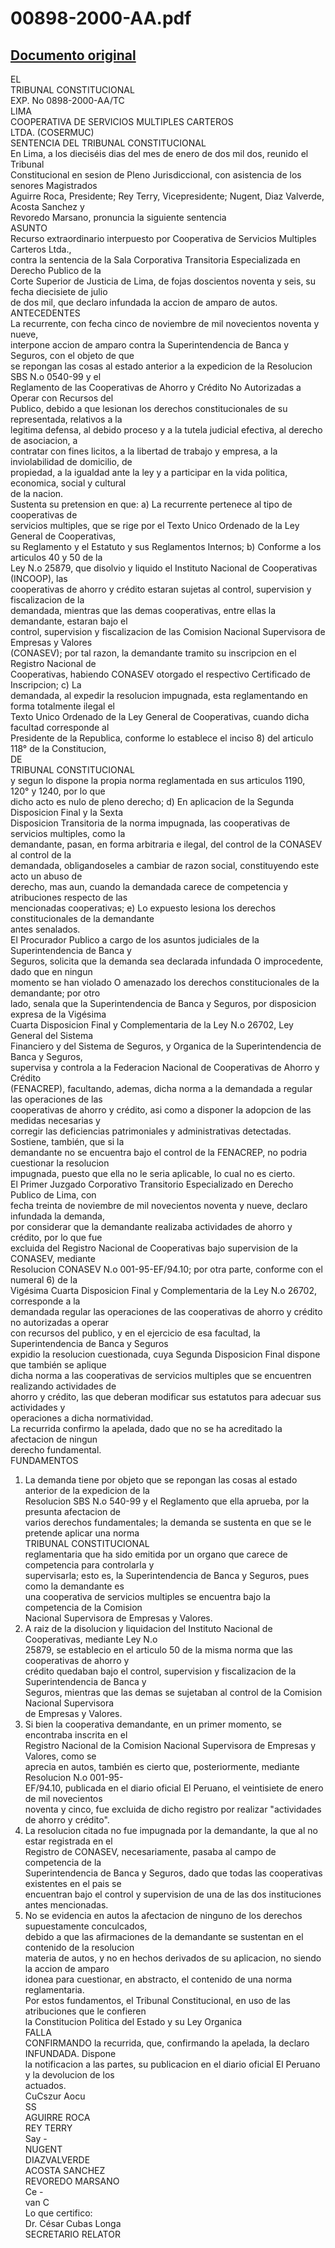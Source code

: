 
00898-2000-AA.pdf
=================
  
[Documento original](https://tc.gob.pe/jurisprudencia/2002/00898-2000-AA.pdf)  
---  
EL  
TRIBUNAL CONSTITUCIONAL  
EXP. No 0898-2000-AA/TC  
LIMA  
COOPERATIVA DE SERVICIOS MULTIPLES CARTEROS  
LTDA. (COSERMUC)  
SENTENCIA DEL TRIBUNAL CONSTITUCIONAL  
En Lima, a los dieciséis dias del mes de enero de dos mil dos, reunido el Tribunal  
Constitucional en sesion de Pleno Jurisdiccional, con asistencia de los senores Magistrados  
Aguirre Roca, Presidente; Rey Terry, Vicepresidente; Nugent, Diaz Valverde, Acosta Sanchez y  
Revoredo Marsano, pronuncia la siguiente sentencia  
ASUNTO  
Recurso extraordinario interpuesto por Cooperativa de Servicios Multiples Carteros Ltda.,  
contra la sentencia de la Sala Corporativa Transitoria Especializada en Derecho Publico de la  
Corte Superior de Justicia de Lima, de fojas doscientos noventa y seis, su fecha diecisiete de julio  
de dos mil, que declaro infundada la accion de amparo de autos.  
ANTECEDENTES  
La recurrente, con fecha cinco de noviembre de mil novecientos noventa y nueve,  
interpone accion de amparo contra la Superintendencia de Banca y Seguros, con el objeto de que  
se repongan las cosas al estado anterior a la expedicion de la Resolucion SBS N.o 0540-99 y el  
Reglamento de las Cooperativas de Ahorro y Crédito No Autorizadas a Operar con Recursos del  
Publico, debido a que lesionan los derechos constitucionales de su representada, relativos a la  
legitima defensa, al debido proceso y a la tutela judicial efectiva, al derecho de asociacion, a  
contratar con fines licitos, a la libertad de trabajo y empresa, a la inviolabilidad de domicilio, de  
propiedad, a la igualdad ante la ley y a participar en la vida politica, economica, social y cultural  
de la nacion.  
Sustenta su pretension en que: a) La recurrente pertenece al tipo de cooperativas de  
servicios multiples, que se rige por el Texto Unico Ordenado de la Ley General de Cooperativas,  
su Reglamento y el Estatuto y sus Reglamentos Internos; b) Conforme a los articulos 40 y 50 de la  
Ley N.o 25879, que disolvio y liquido el Instituto Nacional de Cooperativas (INCOOP), las  
cooperativas de ahorro y crédito estaran sujetas al control, supervision y fiscalizacion de la  
demandada, mientras que las demas cooperativas, entre ellas la demandante, estaran bajo el  
control, supervision y fiscalizacion de las Comision Nacional Supervisora de Empresas y Valores  
(CONASEV); por tal razon, la demandante tramito su inscripcion en el Registro Nacional de  
Cooperativas, habiendo CONASEV otorgado el respectivo Certificado de Inscripcion; c) La  
demandada, al expedir la resolucion impugnada, esta reglamentando en forma totalmente ilegal el  
Texto Unico Ordenado de la Ley General de Cooperativas, cuando dicha facultad corresponde al  
Presidente de la Republica, conforme lo establece el inciso 8) del articulo 118° de la Constitucion,  
DE  
TRIBUNAL CONSTITUCIONAL  
y segun lo dispone la propia norma reglamentada en sus articulos 1190, 120° y 1240, por lo que  
dicho acto es nulo de pleno derecho; d) En aplicacion de la Segunda Disposicion Final y la Sexta  
Disposicion Transitoria de la norma impugnada, las cooperativas de servicios multiples, como la  
demandante, pasan, en forma arbitraria e ilegal, del control de la CONASEV al control de la  
demandada, obligandoseles a cambiar de razon social, constituyendo este acto un abuso de  
derecho, mas aun, cuando la demandada carece de competencia y atribuciones respecto de las  
mencionadas cooperativas; e) Lo expuesto lesiona los derechos constitucionales de la demandante  
antes senalados.  
El Procurador Publico a cargo de los asuntos judiciales de la Superintendencia de Banca y  
Seguros, solicita que la demanda sea declarada infundada O improcedente, dado que en ningun  
momento se han violado O amenazado los derechos constitucionales de la demandante; por otro  
lado, senala que la Superintendencia de Banca y Seguros, por disposicion expresa de la Vigésima  
Cuarta Disposicion Final y Complementaria de la Ley N.o 26702, Ley General del Sistema  
Financiero y del Sistema de Seguros, y Organica de la Superintendencia de Banca y Seguros,  
supervisa y controla a la Federacion Nacional de Cooperativas de Ahorro y Crédito  
(FENACREP), facultando, ademas, dicha norma a la demandada a regular las operaciones de las  
cooperativas de ahorro y crédito, asi como a disponer la adopcion de las medidas necesarias y  
corregir las deficiencias patrimoniales y administrativas detectadas. Sostiene, también, que si la  
demandante no se encuentra bajo el control de la FENACREP, no podria cuestionar la resolucion  
impugnada, puesto que ella no le seria aplicable, lo cual no es cierto.  
El Primer Juzgado Corporativo Transitorio Especializado en Derecho Publico de Lima, con  
fecha treinta de noviembre de mil novecientos noventa y nueve, declaro infundada la demanda,  
por considerar que la demandante realizaba actividades de ahorro y crédito, por lo que fue  
excluida del Registro Nacional de Cooperativas bajo supervision de la CONASEV, mediante  
Resolucion CONASEV N.o 001-95-EF/94.10; por otra parte, conforme con el numeral 6) de la  
Vigésima Cuarta Disposicion Final y Complementaria de la Ley N.o 26702, corresponde a la  
demandada regular las operaciones de las cooperativas de ahorro y crédito no autorizadas a operar  
con recursos del publico, y en el ejercicio de esa facultad, la Superintendencia de Banca y Seguros  
expidio la resolucion cuestionada, cuya Segunda Disposicion Final dispone que también se aplique  
dicha norma a las cooperativas de servicios multiples que se encuentren realizando actividades de  
ahorro y crédito, las que deberan modificar sus estatutos para adecuar sus actividades y  
operaciones a dicha normatividad.  
La recurrida confirmo la apelada, dado que no se ha acreditado la afectacion de ningun  
derecho fundamental.  
FUNDAMENTOS  
1. La demanda tiene por objeto que se repongan las cosas al estado anterior de la expedicion de la  
Resolucion SBS N.o 540-99 y el Reglamento que ella aprueba, por la presunta afectacion de  
varios derechos fundamentales; la demanda se sustenta en que se le pretende aplicar una norma  
TRIBUNAL CONSTITUCIONAL  
reglamentaria que ha sido emitida por un organo que carece de competencia para controlarla y  
supervisarla; esto es, la Superintendencia de Banca y Seguros, pues como la demandante es  
una cooperativa de servicios multiples se encuentra bajo la competencia de la Comision  
Nacional Supervisora de Empresas y Valores.  
2. A raiz de la disolucion y liquidacion del Instituto Nacional de Cooperativas, mediante Ley N.o  
25879, se establecio en el articulo 50 de la misma norma que las cooperativas de ahorro y  
crédito quedaban bajo el control, supervision y fiscalizacion de la Superintendencia de Banca y  
Seguros, mientras que las demas se sujetaban al control de la Comision Nacional Supervisora  
de Empresas y Valores.  
3. Si bien la cooperativa demandante, en un primer momento, se encontraba inscrita en el  
Registro Nacional de la Comision Nacional Supervisora de Empresas y Valores, como se  
aprecia en autos, también es cierto que, posteriormente, mediante Resolucion N.o 001-95-  
EF/94.10, publicada en el diario oficial El Peruano, el veintisiete de enero de mil novecientos  
noventa y cinco, fue excluida de dicho registro por realizar "actividades de ahorro y crédito".  
4. La resolucion citada no fue impugnada por la demandante, la que al no estar registrada en el  
Registro de CONASEV, necesariamente, pasaba al campo de competencia de la  
Superintendencia de Banca y Seguros, dado que todas las cooperativas existentes en el pais se  
encuentran bajo el control y supervision de una de las dos instituciones antes mencionadas.  
5. No se evidencia en autos la afectacion de ninguno de los derechos supuestamente conculcados,  
debido a que las afirmaciones de la demandante se sustentan en el contenido de la resolucion  
materia de autos, y no en hechos derivados de su aplicacion, no siendo la accion de amparo  
idonea para cuestionar, en abstracto, el contenido de una norma reglamentaria.  
Por estos fundamentos, el Tribunal Constitucional, en uso de las atribuciones que le confieren  
la Constitucion Politica del Estado y su Ley Organica  
FALLA  
CONFIRMANDO la recurrida, que, confirmando la apelada, la declaro INFUNDADA. Dispone  
la notificacion a las partes, su publicacion en el diario oficial El Peruano y la devolucion de los  
actuados.  
CuCszur Aocu  
SS  
AGUIRRE ROCA  
REY TERRY  
Say -  
NUGENT  
DIAZVALVERDE  
ACOSTA SANCHEZ  
REVOREDO MARSANO  
Ce -  
van C  
Lo que certifico:  
Dr. César Cubas Longa  
SECRETARIO RELATOR